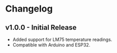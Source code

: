 # Changelog

## v1.0.0 - Initial Release
- Added support for LM75 temperature readings.
- Compatible with Arduino and ESP32.
